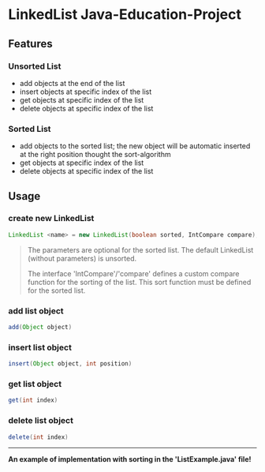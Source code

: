 LinkedList Java-Education-Project
===

## Features

### Unsorted List

* add objects at the end of the list
* insert objects at specific index of the list
* get objects at specific index of the list
* delete objects at specific index of the list

### Sorted List

* add objects to the sorted list; the new object will be automatic inserted at the right position thought the sort-algorithm
* get objects at specific index of the list
* delete objects at specific index of the list

## Usage

### create new LinkedList
```java
LinkedList <name> = new LinkedList(boolean sorted, IntCompare compare);
```

> The parameters are optional for the sorted list. The default LinkedList (without parameters) is unsorted.
>
> The interface 'IntCompare'/'compare' defines a custom compare function for the sorting of the list.
> This sort function must be defined for the sorted list.

### add list object
```java
add(Object object)
```

### insert list object
```java
insert(Object object, int position)
```

### get list object
```java
get(int index)
```

### delete list object
```java
delete(int index)
```

***
**An example of implementation with sorting in the 'ListExample.java' file!**

